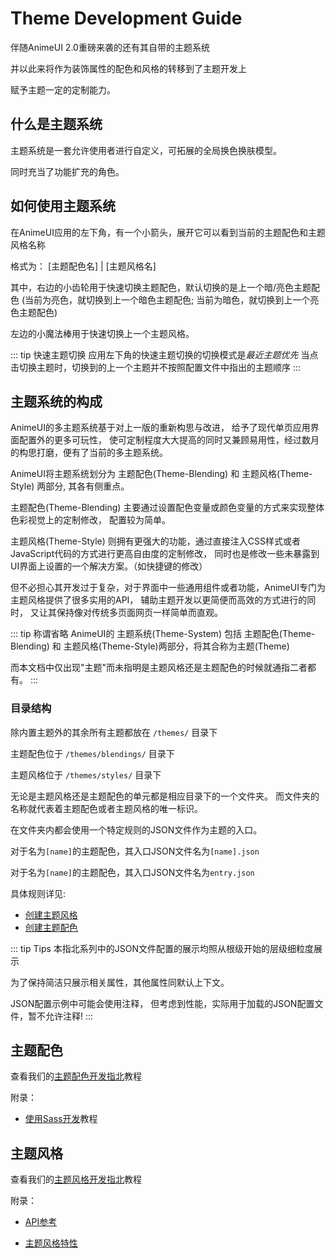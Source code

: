 # Theme Development Guide

伴随AnimeUI 2.0重磅来袭的还有其自带的主题系统

并以此来将作为装饰属性的配色和风格的转移到了主题开发上

赋予主题一定的定制能力。

## 什么是主题系统

主题系统是一套允许使用者进行自定义，可拓展的全局换色换肤模型。

同时充当了功能扩充的角色。

## 如何使用主题系统

在AnimeUI应用的左下角，有一个小箭头，展开它可以看到当前的主题配色和主题风格名称

格式为： \[主题配色名] | \[主题风格名] 

其中，右边的小齿轮用于快速切换主题配色，默认切换的是上一个暗/亮色主题配色
(当前为亮色，就切换到上一个暗色主题配色; 当前为暗色，就切换到上一个亮色主题配色)

左边的小魔法棒用于快速切换上一个主题风格。

::: tip 快速主题切换
应用左下角的快速主题切换的切换模式是*最近主题优先*
当点击切换主题时，切换到的上一个主题并不按照配置文件中指出的主题顺序
:::


## 主题系统的构成

AnimeUI的多主题系统基于对上一版的重新构思与改进，
给予了现代单页应用界面配置外的更多可玩性，
使可定制程度大大提高的同时又兼顾易用性，经过数月的构思打磨，便有了当前的多主题系统。

AnimeUI将主题系统划分为 主题配色(Theme-Blending) 和 主题风格(Theme-Style) 两部分,
其各有侧重点。

主题配色(Theme-Blending) 主要通过设置配色变量或颜色变量的方式来实现整体色彩视觉上的定制修改，
配置较为简单。

主题风格(Theme-Style) 则拥有更强大的功能，通过直接注入CSS样式或者JavaScript代码的方式进行更高自由度的定制修改，
同时也是修改一些未暴露到UI界面上设置的一个解决方案。（如快捷键的修改）

但不必担心其开发过于复杂，对于界面中一些通用组件或者功能，AnimeUI专门为主题风格提供了很多实用的API，
辅助主题开发以更简便而高效的方式进行的同时，
又让其保持像对传统多页面网页一样简单而直观。

::: tip 称谓省略
AnimeUI的 主题系统(Theme-System) 包括 主题配色(Theme-Blending) 和 主题风格(Theme-Style)两部分，将其合称为主题(Theme)

而本文档中仅出现"主题"而未指明是主题风格还是主题配色的时候就通指二者都有。
:::

### 目录结构

除内置主题外的其余所有主题都放在 `/themes/` 目录下

主题配色位于 `/themes/blendings/` 目录下

主题风格位于 `/themes/styles/` 目录下

无论是主题风格还是主题配色的单元都是相应目录下的一个文件夹。
而文件夹的名称就代表着主题配色或者主题风格的唯一标识。

在文件夹内都会使用一个特定规则的JSON文件作为主题的入口。

对于名为`[name]`的主题配色，其入口JSON文件名为`[name].json`

对于名为`[name]`的主题配色，其入口JSON文件名为`entry.json`

具体规则详见:
- [创建主题风格](/theme-dev/style#创建主题风格)
- [创建主题配色](/theme-dev/blending#创建主题配色)

::: tip Tips
本指北系列中的JSON文件配置的展示均照从根级开始的层级细粒度展示

为了保持简洁只展示相关属性，其他属性同默认上下文。

JSON配置示例中可能会使用注释，
但考虑到性能，实际用于加载的JSON配置文件，暂不允许注释!
:::


## 主题配色

查看我们的[主题配色开发指北](/theme-dev/blending/)教程

附录：
- [使用Sass开发](/theme-dev/blending/helper)教程

<!-- - [主题配色特性说明]() -->


## 主题风格

查看我们的[主题风格开发指北](/theme-dev/style/)教程

附录：
- [API参考](/theme-dev/style/api-config)

- [主题风格特性](/theme-dev/style/features)

